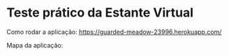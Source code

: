 # Teste prático da Estante Virtual

Como rodar a aplicação: https://guarded-meadow-23996.herokuapp.com/

Mapa da aplicação:
